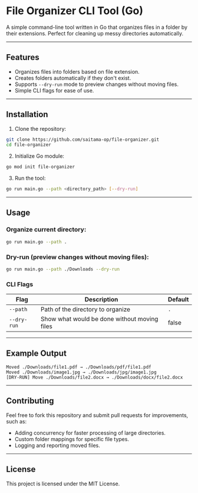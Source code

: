 # File Organizer CLI Tool (Go)

A simple command-line tool written in Go that organizes files in a folder by their extensions. Perfect for cleaning up messy directories automatically.

---

## Features

- Organizes files into folders based on file extension.
- Creates folders automatically if they don't exist.
- Supports `--dry-run` mode to preview changes without moving files.
- Simple CLI flags for ease of use.

---

## Installation

1. Clone the repository:
```bash
git clone https://github.com/saitama-op/file-organizer.git
cd file-organizer
```

2. Initialize Go module:
```bash
go mod init file-organizer
```

3. Run the tool:
```bash
go run main.go --path <directory_path> [--dry-run]
```

---

## Usage

### Organize current directory:
```bash
go run main.go --path .
```

### Dry-run (preview changes without moving files):
```bash
go run main.go --path ./Downloads --dry-run
```

### CLI Flags

| Flag       | Description                                      | Default |
|------------|--------------------------------------------------|---------|
| `--path`   | Path of the directory to organize               | `.`     |
| `--dry-run`| Show what would be done without moving files   | false   |

---

## Example Output

```text
Moved ./Downloads/file1.pdf → ./Downloads/pdf/file1.pdf
Moved ./Downloads/image1.jpg → ./Downloads/jpg/image1.jpg
[DRY-RUN] Move ./Downloads/file2.docx → ./Downloads/docx/file2.docx
```

---

## Contributing

Feel free to fork this repository and submit pull requests for improvements, such as:
- Adding concurrency for faster processing of large directories.
- Custom folder mappings for specific file types.
- Logging and reporting moved files.

---

## License

This project is licensed under the MIT License.

